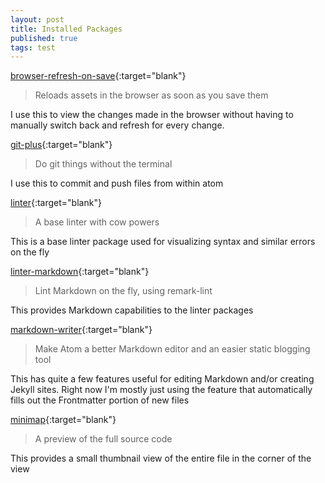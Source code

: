 ```yaml
---
layout: post
title: Installed Packages
published: true
tags: test
---
```


[browser-refresh-on-save](https://atom.io/packages/browser-refresh-on-save){:target="blank"}

>Reloads assets in the browser as soon as you save them

I use this to view the changes made in the browser without having
to manually switch back and refresh for every change.

[git-plus](https://atom.io/packages/git-plus){:target="blank"}

>Do git things without the terminal

I use this to commit and push files from within atom

[linter](https://atom.io/packages/linter){:target="blank"}

>A base linter with cow powers

This is a base linter package used for visualizing syntax and
similar errors on the fly

[linter-markdown](https://atom.io/packages/linter-markdown){:target="blank"}

>Lint Markdown on the fly, using remark-lint

This provides Markdown capabilities to the linter packages

[markdown-writer](https://atom.io/packages/markdown-writer){:target="blank"}

>Make Atom a better Markdown editor and an easier static blogging tool

This has quite a few features useful for editing Markdown and/or creating Jekyll
sites.  Right now I'm mostly just using the feature that automatically
fills out the Frontmatter portion of new files

[minimap](https://atom.io/packages/minimap){:target="blank"}

>A preview of the full source code

This provides a small thumbnail view of the entire file in the
corner of the view
